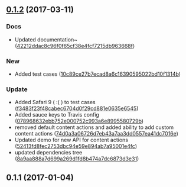 <a name="0.1.2"></a>
## [0.1.2](https://github.com/advanced-rest-client/response-raw-viewer/compare/0.1.1...v0.1.2) (2017-03-11)


### Docs

* Updated documentation~ ([42212ddac8c96f0f65cf38e4fcf7215db963668f](https://github.com/advanced-rest-client/response-raw-viewer/commit/42212ddac8c96f0f65cf38e4fcf7215db963668f))

### New

* Added test cases ([10c89ce27b7ecad8a6c16390595022bd10f1314b](https://github.com/advanced-rest-client/response-raw-viewer/commit/10c89ce27b7ecad8a6c16390595022bd10f1314b))

### Update

* Added Safari 9 ( :( ) to test cases ([f3483f23f48cabec6704d0f29cd881e0635e6545](https://github.com/advanced-rest-client/response-raw-viewer/commit/f3483f23f48cabec6704d0f29cd881e0635e6545))
* Added sauce keys to Travis config ([078968632ebb752e000752c993a6e8995580729b](https://github.com/advanced-rest-client/response-raw-viewer/commit/078968632ebb752e000752c993a6e8995580729b))
* removed default content actions and added ability to add custom content actions ([74d0a3a06726d7eb43a7aa3dd0557ea41dc7016e](https://github.com/advanced-rest-client/response-raw-viewer/commit/74d0a3a06726d7eb43a7aa3dd0557ea41dc7016e))
* Updated demo for new API for content actions ([52413fd8fec2753dbc94e59e894ab7a95001e4fc](https://github.com/advanced-rest-client/response-raw-viewer/commit/52413fd8fec2753dbc94e59e894ab7a95001e4fc))
* updated dependencies tree ([8a9aa888a7d699a269d1fd8b474a7dc6873d3e31](https://github.com/advanced-rest-client/response-raw-viewer/commit/8a9aa888a7d699a269d1fd8b474a7dc6873d3e31))



<a name="0.1.1"></a>
## 0.1.1 (2017-01-04)




